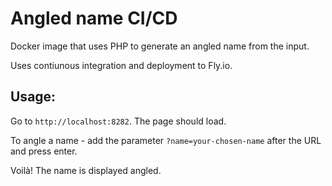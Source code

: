# Angled name CI/CD

Docker image that uses PHP to generate an angled name from the input. 

Uses contiunous integration and deployment to Fly.io.

## Usage:

Go to `http://localhost:8282`. The page should load.

To angle a name - add the parameter `?name=your-chosen-name` after the URL and press enter.

Voilà! The name is displayed angled.